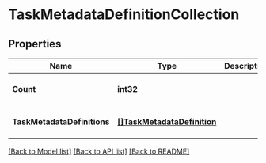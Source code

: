 # TaskMetadataDefinitionCollection

## Properties
Name | Type | Description | Notes
------------ | ------------- | ------------- | -------------
**Count** | **int32** |  | [optional] [default to null]
**TaskMetadataDefinitions** | [**[]TaskMetadataDefinition**](task_metadata_definition.md) |  | [optional] [default to null]

[[Back to Model list]](../README.md#documentation-for-models) [[Back to API list]](../README.md#documentation-for-api-endpoints) [[Back to README]](../README.md)


